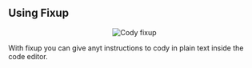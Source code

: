 ## Using Fixup

<p align="center">
  <img src="./media/cody-fixup.gif" alt="Cody fixup"/>
</p>

With fixup you can give anyt instructions to cody in plain text inside the code editor. 